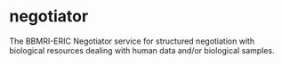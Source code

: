 # negotiator
The BBMRI-ERIC Negotiator service for structured negotiation with biological resources dealing with human data and/or biological samples.
